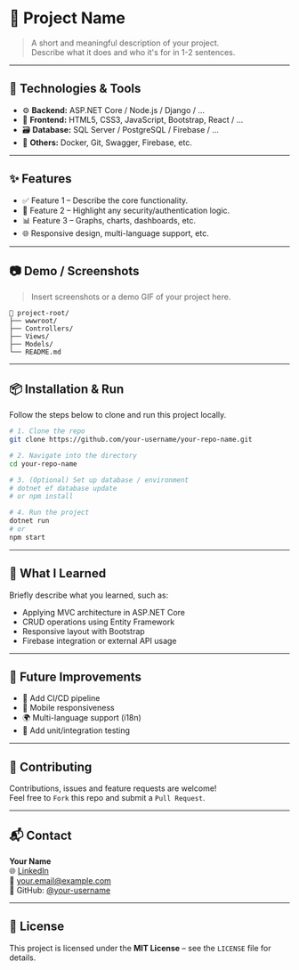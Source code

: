 # 🚀 Project Name

> A short and meaningful description of your project.  
> Describe what it does and who it's for in 1-2 sentences.

---

## 🧰 Technologies & Tools

- ⚙️ **Backend:** ASP.NET Core / Node.js / Django / ...
- 🎨 **Frontend:** HTML5, CSS3, JavaScript, Bootstrap, React / ...
- 🗃️ **Database:** SQL Server / PostgreSQL / Firebase / ...
- 🧪 **Others:** Docker, Git, Swagger, Firebase, etc.

---

## ✨ Features

- ✅ Feature 1 – Describe the core functionality.
- 🔐 Feature 2 – Highlight any security/authentication logic.
- 📊 Feature 3 – Graphs, charts, dashboards, etc.
- 🌐 Responsive design, multi-language support, etc.

---

## 📷 Demo / Screenshots

> Insert screenshots or a demo GIF of your project here.

```
📂 project-root/
├── wwwroot/
├── Controllers/
├── Views/
├── Models/
└── README.md
```

---

## 📦 Installation & Run

Follow the steps below to clone and run this project locally.

```bash
# 1. Clone the repo
git clone https://github.com/your-username/your-repo-name.git

# 2. Navigate into the directory
cd your-repo-name

# 3. (Optional) Set up database / environment
# dotnet ef database update
# or npm install

# 4. Run the project
dotnet run
# or
npm start
```

---

## 🧠 What I Learned

Briefly describe what you learned, such as:

- Applying MVC architecture in ASP.NET Core
- CRUD operations using Entity Framework
- Responsive layout with Bootstrap
- Firebase integration or external API usage

---

## 📌 Future Improvements

- 🔄 Add CI/CD pipeline
- 📱 Mobile responsiveness
- 🌍 Multi-language support (i18n)
- 🧪 Add unit/integration testing

---

## 🤝 Contributing

Contributions, issues and feature requests are welcome!  
Feel free to `Fork` this repo and submit a `Pull Request`.

---

## 📬 Contact

**Your Name**  
🌐 [LinkedIn](https://linkedin.com/in/your-profile)  
📧 your.email@example.com  
🐙 GitHub: [@your-username](https://github.com/your-username)

---

## 📝 License

This project is licensed under the **MIT License** – see the `LICENSE` file for details.
